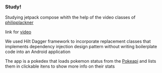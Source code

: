 ### Study!

Studying jetpack compose whith the help of the video classes of [philipplackner](https://github.com/philipplackner) 

link for [video](https://www.youtube.com/playlist?list=PLQkwcJG4YTCTimTCpEL5FZgaWdIZQuB7m)

We used Hilt Dagger framework to incorporate replacement classes that implements dependency injection design pattern without writing 
boilerplate code into an Android application

The app is a pokedex that loads pokemon status from the [Pokeapi](https://pokeapi.co/) and lists them in clickable itens to show more info on their stats

